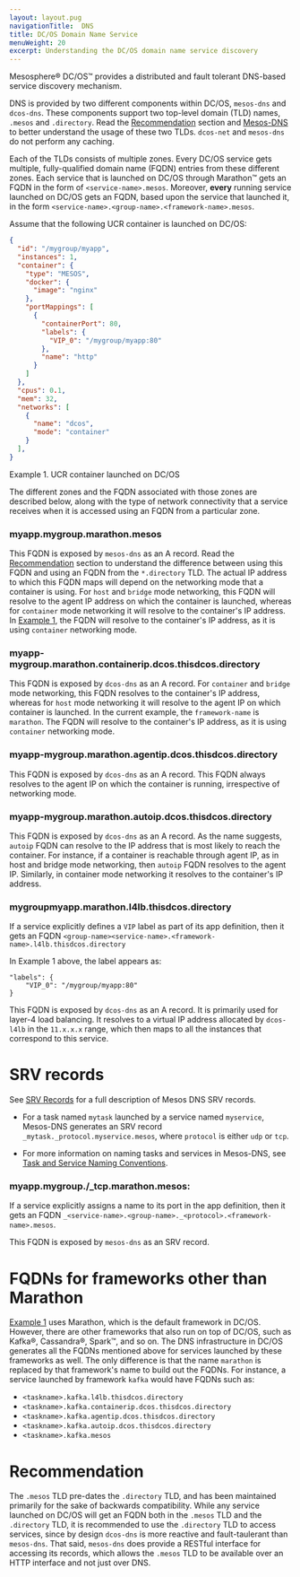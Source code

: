 ```yaml
---
layout: layout.pug
navigationTitle:  DNS
title: DC/OS Domain Name Service
menuWeight: 20
excerpt: Understanding the DC/OS domain name service discovery
---
```


<!-- The source repo for this topic is https://github.com/dcos/dcos-docs-site -->

Mesosphere&reg; DC/OS&trade; provides a distributed and fault tolerant DNS-based service discovery mechanism.

DNS is provided by two different components within DC/OS, `mesos-dns` and `dcos-dns`. These components support two top-level domain (TLD) names, `.mesos` and `.directory`. Read the [Recommendation](#Recommendation) section and [Mesos-DNS](/mesosphere/dcos/2.0/networking/DNS/mesos-dns/) to better understand the usage of these two TLDs. `dcos-net` and `mesos-dns` do not perform any caching.

Each of the TLDs consists of multiple zones. Every DC/OS service gets multiple, fully-qualified domain name (FQDN) entries from these different zones. Each service that is launched on DC/OS through Marathon&trade; gets an FQDN in the form of  `<service-name>.mesos`. Moreover, **every** running service launched on DC/OS gets an FQDN, based upon the service that launched it, in the form `<service-name>.<group-name>.<framework-name>.mesos`.

<a name="Example1"></a>
Assume that the following UCR container is launched on DC/OS:

```json
{
  "id": "/mygroup/myapp",
  "instances": 1,
  "container": {
    "type": "MESOS",
    "docker": {
      "image": "nginx"
    },
    "portMappings": [
      {
        "containerPort": 80,
        "labels": {
          "VIP_0": "/mygroup/myapp:80"
        },
        "name": "http"
      }
    ]
  },
  "cpus": 0.1,
  "mem": 32,
  "networks": [
    {
      "name": "dcos",
      "mode": "container"
    }
  ],
}
```
Example 1. UCR container launched on DC/OS

The different zones and the FQDN associated with those zones are described below, along with the type of network connectivity that a service receives when it is accessed using an FQDN from a particular zone.

### myapp.mygroup.marathon.mesos
This FQDN is exposed by `mesos-dns` as an A record. Read the [Recommendation](#Recommendation) section to understand the difference between using this FQDN and using an FQDN from the `*.directory` TLD. The actual IP address to which this FQDN maps will depend on the networking mode that a container is using. For `host` and `bridge` mode networking, this FQDN will resolve to the agent IP address on which the container is launched, whereas for `container` mode networking it will resolve to the container's IP address. In [Example 1](#Example1), the FQDN will resolve to the container's IP address, as it is using `container` networking mode.

### myapp-mygroup.marathon.containerip.dcos.thisdcos.directory
This FQDN is exposed by `dcos-dns` as an A record. For `container` and `bridge` mode networking, this FQDN resolves to the container's IP address, whereas for `host` mode networking it will resolve to the agent IP on which container is launched. In the current example, the `framework-name` is `marathon`. The FQDN will resolve to the container's IP address, as it is using `container` networking mode.

### myapp-mygroup.marathon.agentip.dcos.thisdcos.directory
This FQDN is exposed by `dcos-dns` as an A record. This FQDN always resolves to the agent IP on which the container is running, irrespective of networking mode.

### myapp-mygroup.marathon.autoip.dcos.thisdcos.directory
This FQDN is exposed by `dcos-dns` as an A record. As the name suggests, `autoip` FQDN can resolve to the IP address that is most likely to reach the container. For instance, if a container is reachable through agent IP, as in host and bridge mode networking, then `autoip` FQDN resolves to the agent IP. Similarly, in container mode networking it resolves to the container's IP address.

### mygroupmyapp.marathon.l4lb.thisdcos.directory
If a service explicitly defines a `VIP` label as part of its app definition, then it gets an FQDN `<group-name><service-name>.<framework-name>.l4lb.thisdcos.directory`

In Example 1 above, the label appears as:
```
"labels": {
    "VIP_0": "/mygroup/myapp:80"
}
```

This FQDN is exposed by `dcos-dns` as an A record. It is primarily used for layer-4 load balancing. It resolves to a virtual IP address allocated by `dcos-l4lb` in the `11.x.x.x` range, which then maps to all the instances that correspond to this service.

# SRV records

See [SRV Records](/mesosphere/dcos/2.0/networking/DNS/mesos-dns/service-naming/#srv-records) for a full description of Mesos DNS SRV records.

- For a task named `mytask` launched by a service named `myservice`, Mesos-DNS generates an SRV record `_mytask._protocol.myservice.mesos`, where `protocol` is either `udp` or `tcp`.

- For more information on naming tasks and services in Mesos-DNS, see [Task and Service Naming Conventions](/mesosphere/dcos/2.0/networking/DNS/mesos-dns/service-naming/#task-and-service-naming-conventions).

### myapp.mygroup./_tcp.marathon.mesos:
If a service explicitly assigns a name to its port in the app definition, then it gets an FQDN `_<service-name>.<group-name>._<protocol>.<framework-name>.mesos`.

This FQDN is exposed by `mesos-dns` as an SRV record.

# FQDNs for frameworks other than Marathon
[Example 1](#Example1) uses Marathon, which is the default framework in DC/OS. However, there are other frameworks that also run on top of DC/OS, such as Kafka&reg;, Cassandra&reg;, Spark&trade;, and so on. The DNS infrastructure in DC/OS generates all the FQDNs mentioned above for services launched by these frameworks as well. The only difference is that the name `marathon` is replaced by that framework's name to build out the FQDNs. For instance, a service launched by framework `kafka` would have FQDNs such as:

* `<taskname>.kafka.l4lb.thisdcos.directory`
* `<taskname>.kafka.containerip.dcos.thisdcos.directory`
* `<taskname>.kafka.agentip.dcos.thisdcos.directory`
* `<taskname>.kafka.autoip.dcos.thisdcos.directory`
* `<taskname>.kafka.mesos`

# <a name="Recommendation"></a>Recommendation
The `.mesos` TLD pre-dates the `.directory` TLD, and has been maintained primarily for the sake of backwards compatibility. While any service launched on DC/OS will get an FQDN both in the `.mesos` TLD and the `.directory` TLD, it is recommended to use the `.directory` TLD to access services, since by design `dcos-dns` is more reactive and fault-taulerant than `mesos-dns`. That said, `mesos-dns` does provide a RESTful interface for accessing its records, which allows the `.mesos` TLD to be available over an HTTP interface and not just over DNS.  
